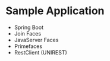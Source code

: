 # Sample Application
 - Spring Boot
 - Join Faces
 - JavaServer Faces
 - Primefaces
 - RestClient (UNIREST)
 

